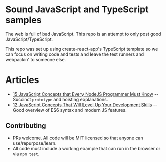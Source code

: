 # Sound JavaScript and TypeScript samples

The web is full of bad JavaScript. This repo is an attempt to only post good JavaScript/TypeScript.

This repo was set up using create-react-app's TypeScript template so we can focus on writing code and tests and leave the test runners and webpackin' to someone else.

# Articles

- [15 JavaScript Concepts that Every NodeJS Programmer Must Know](https://medium.com/@madasamy/15-javascript-concepts-that-every-nodejs-programmer-must-to-know-6894f5157cb7) -- Succinct `prototype` and hoisting explanations.
- [12 JavaScript Concepts That Will Level Up Your Development Skills](https://hackernoon.com/12-javascript-concepts-that-will-level-up-your-development-skills-b37d16ad7104) -- Good overview of ES6 syntax and modern JS features.

## Contributing

- PRs welcome. All code will be MIT licensed so that anyone can use/repurpose/learn.
- All code must include a working example that can run in the browser or via `npm test`.
